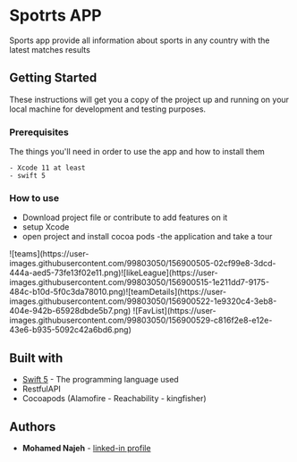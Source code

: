 # Spotrts APP

Sports app provide all information about sports in any country with the latest matches results

## Getting Started

These instructions will get you a copy of the project up and running on your local machine for development and testing purposes.

### Prerequisites

The things you'll need in order to use the app and how to install them

```
- Xcode 11 at least
- swift 5
```

### How to use

- Download project file or contribute to add features on it 
- setup Xcode 
- open project and install cocoa pods 
-the application and take a tour
<p float="left">
  <![appCover](https://user-images.githubusercontent.com/99803050/156900481-637664ae-fc13-47c2-aaca-66d5827f5900.png)/>
  <![leaguesList](https://user-images.githubusercontent.com/99803050/156900488-f4e58192-5f3c-404c-b0c6-46d053418fdd.png)/> 
  <![teams11](https://user-images.githubusercontent.com/99803050/156900499-47c32a72-690e-4d7d-9e9b-294d439ed4dc.png)/>
</p>
![teams](https://user-images.githubusercontent.com/99803050/156900505-02cf99e8-3dcd-444a-aed5-73fe13f02e11.png)![likeLeague](https://user-images.githubusercontent.com/99803050/156900515-1e211dd7-9175-484c-b10d-5f0c3da78010.png)![teamDetails](https://user-images.githubusercontent.com/99803050/156900522-1e9320c4-3eb8-404e-942b-65928dbde5b7.png)
![FavList](https://user-images.githubusercontent.com/99803050/156900529-c816f2e8-e12e-43e6-b935-5092c42a6bd6.png)

## Built with

* [Swift 5](https://developer.apple.com/swift/) - The programming language used
* RestfulAPI
* Cocoapods (Alamofire - Reachability - kingfisher)

## Authors

* **Mohamed Najeh** - [linked-in profile](https://www.linkedin.com/in/mohammed-najeh-15b6a0147)
